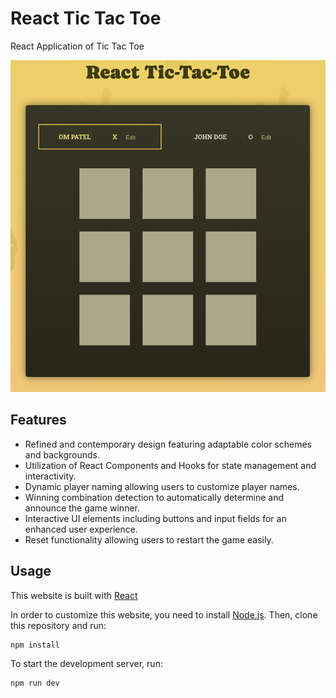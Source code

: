 # React Tic Tac Toe

React Application of Tic Tac Toe

<img src="./public/screenshot.png"  />

## Features

- Refined and contemporary design featuring adaptable color schemes and backgrounds.
- Utilization of React Components and Hooks for state management and interactivity. 
- Dynamic player naming allowing users to customize player names.
- Winning combination detection to automatically determine and announce the game winner.
- Interactive UI elements including buttons and input fields for an enhanced user experience.
- Reset functionality allowing users to restart the game easily.

## Usage

This website is built with [React](https://react.dev/)

In order to customize this website, you need to install [Node.js](https://nodejs.org/en/). Then, clone this repository and run:

```bash
npm install
```

To start the development server, run:

```bash
npm run dev
```


